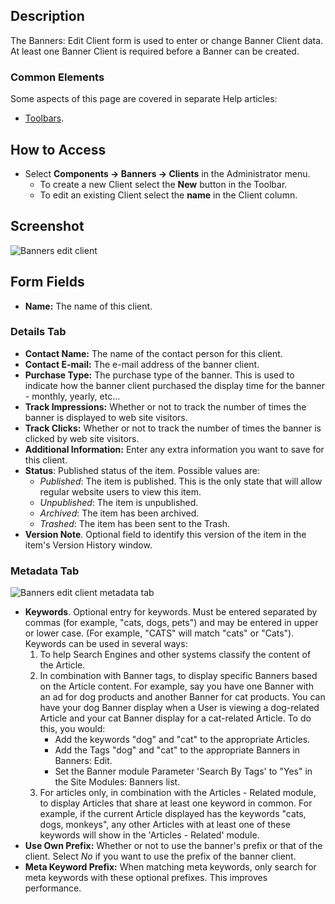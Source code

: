 <!-- Filename: Help4.x:Banners:_New_or_Edit_Client / Display title: Banners: Edit Client -->

## Description

The Banners: Edit Client form is used to enter or change Banner Client data.
At least one Banner Client is required before a Banner can be created.

### Common Elements

Some aspects of this page are covered in separate Help
articles:

* [Toolbars](jdocmanual?article=help/common-elements/toolbars).

## How to Access

- Select **Components → Banners → Clients** in the Administrator menu.
  - To create a new Client select the **New** button in the Toolbar.
  - To edit an existing Client select the **name** in the Client column.

## Screenshot

![Banners edit client](../../../en/images/banners/banners-edit-client-details-tab.png)

## Form Fields

- **Name:** The name of this client.

### Details Tab

- **Contact Name:** The name of the contact person for this client.
- **Contact E-mail:** The e-mail address of the banner client.
- **Purchase Type:** The purchase type of the banner. This is used to
  indicate how the banner client purchased the display time for the
  banner - monthly, yearly, etc...
- **Track Impressions:** Whether or not to track the number of times the
  banner is displayed to web site visitors.
- **Track Clicks:** Whether or not to track the number of times the
  banner is clicked by web site visitors.
- **Additional Information:** Enter any extra information you want to
  save for this client.
- **Status**: Published status of the item. Possible values are:
  - *Published*: The item is published. This is the only state that will
    allow regular website users to view this item.
  - *Unpublished*: The item is unpublished.
  - *Archived*: The item has been archived.
  - *Trashed*: The item has been sent to the Trash.
- **Version Note**. Optional field to identify this version of the item
  in the item's Version History
  window.

### Metadata Tab

![Banners edit client metadata tab](../../../en/images/banners/banners-edit-client-metadata-tab.png)

- **Keywords**. Optional entry for keywords. Must be entered separated
  by commas (for example, "cats, dogs, pets") and may be entered in
  upper or lower case. (For example, "CATS" will match "cats" or
  "Cats"). Keywords can be used in several ways:
  1.  To help Search Engines and other systems classify the content of
      the Article.
  2.  In combination with Banner tags, to display specific Banners based
      on the Article content. For example, say you have one Banner with
      an ad for dog products and another Banner for cat products. You
      can have your dog Banner display when a User is viewing a
      dog-related Article and your cat Banner display for a cat-related
      Article. To do this, you would:
      - Add the keywords "dog" and "cat" to the appropriate Articles.
      - Add the Tags "dog" and "cat" to the appropriate Banners in
        Banners: Edit.
      - Set the Banner module Parameter 'Search By Tags' to "Yes" in
        the Site Modules: Banners list.
  3.  For articles only, in combination with the Articles - Related module,
      to display Articles that share at least one keyword in common. For
      example, if the current Article displayed has the keywords "cats,
      dogs, monkeys", any other Articles with at least one of these
      keywords will show in the 'Articles - Related' module.
- **Use Own Prefix:** Whether or not to use the banner's prefix or that
  of the client. Select *No* if you want to use the prefix of the banner
  client.
- **Meta Keyword Prefix:** When matching meta keywords, only search for
  meta keywords with these optional prefixes. This improves performance.
